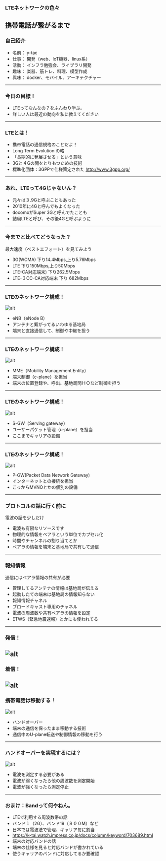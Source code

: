 ### LTEネットワークの色々
携帯電話が繋がるまで
---
### 自己紹介
- 名前： y-tac
- 仕事： 開発（web、IoT機器、linux系）
- 活動： インフラ勉強会、ライブラリ開発
- 趣味： 楽器、筋トレ、料理、模型作成
- 興味： docker、モバイル、アーキテクチャー
---
### 今日の目標！
- LTEってなんなの？をふんわり学ぶ。
- 詳しい人は最近の動向を私に教えてください
---
### LTEとは！
- 携帯電話の通信規格のことだよ！
 - Long Term Evolution の略
  - 「長期的に発展させる」という意味
  - 3Gと４Gの間をとりもつための技術
 - 標準化団体：3GPPで仕様策定された
   http://www.3gpp.org/
---
### あれ、LTEって4Gじゃないん？
- 元々は３.9Gと呼ぶこともあった
- 2010年に4Gと呼んでもよくなった
- docomoがSuper 3Gと呼んでたことも
 - 結局LTEと呼び、その後4Gと呼ぶように
---
### 今までと比べてどうなった？
最大速度（ベストエフォート）を見てみよう
- 3G(WCMA) 下り14.4Mbps,上り5.76Mbps
- LTE 下り150Mbps,上り50Mbps
- LTE-CA対応端末) 下り262.5Mbps
- LTE-３CC-CA対応端末 下り 682Mbps 
---
### LTEのネットワーク構成！
![alt](network.svg)
- eNB（eNode B）
 - アンテナと繋がってるいわゆる基地局
 - 端末と直接通信して、制御や中継を担う
---
### LTEのネットワーク構成！
![alt](network.svg)
- MME（Mobility Management Entity）
 - 端末制御（c-plane）を担当
 - 端末の位置登録や、呼出、基地局間ＨＯなど制御を担う
---
### LTEのネットワーク構成！
![alt](network.svg)
- S-GW（Serving gateway） 
 - ユーザーパケット管理（u-plane）を担当
 - ここまでキャリアの設備 
---
### LTEのネットワーク構成！
![alt](network.svg)
- P-GW(Packet Data Network Gateway)
 - インターネットとの接続を担当
 - こっからMVNOとかの個別の設備
---
### プロトコルの話に行く前に
電波の話を少しだけ
- 電波も有限なリソースです
- 物理的な情報をベアラという単位でカプセル化
 - 時間やチャンネルの割り当てとか
 - ベアラの情報を端末と基地局で共有して通信
---
### 報知情報
通信にはベアラ情報の共有が必要
- 管理してるアンテナの情報は基地局が伝える
 - 起動したての端末は基地局の情報知らない
- 報知情報チャネル
 - ブロードキャスト専用のチャネル
 - 電波の周波数や共有ベアラの情報を設定
 - ETWS（緊急地震速報）とかにも使われてる
---
### 発信！
![alt](call_seq.svg)
---
### 着信！
![alt](call_pag.svg)
---
### 携帯電話は移動する！
![alt](ho_seq.svg)
- ハンドオーバー
 - 端末の通信を保ったまま移動する技術
 - 通信中のU-plane転送や制御情報の移動を行う
---
### ハンドオーバーを実現するには？
![alt](gap.svg)
- 電波を測定する必要がある
 - 電波が弱くなったら他の周波数を測定開始
 - 電波が強くなったら測定停止
---
### おまけ：Bandって何やねん。
- LTEで利用する周波数帯の話
 - バンド１（2G）、バンド19（８００M）など
 - 日本では電波法で管理、キャリア毎に割当
 - https://k-tai.watch.impress.co.jp/docs/column/keyword/703689.html
- 端末の対応バンドの話
 - 端末の仕様を見ると対応バンドが書かれている
 - 使うキャリアのバンドに対応してるか要確認
